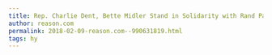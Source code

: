 ```yaml
---
title: Rep. Charlie Dent, Bette Midler Stand in Solidarity with Rand Paul's Violent Neighbor
author: reason.com
permalink: 2018-02-09-reason.com--990631819.html
tags: hy
---
```


